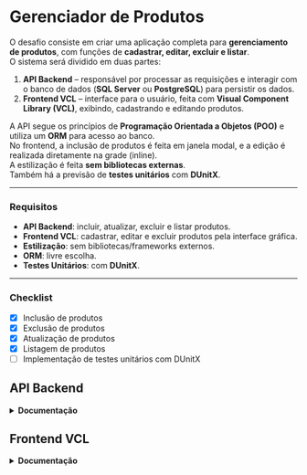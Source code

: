 # Gerenciador de Produtos

O desafio consiste em criar uma aplicação completa para **gerenciamento de produtos**, com funções de **cadastrar, editar, excluir e listar**.  
O sistema será dividido em duas partes:

1. **API Backend** – responsável por processar as requisições e interagir com o banco de dados (**SQL Server** ou **PostgreSQL**) para persistir os dados.  
2. **Frontend VCL** – interface para o usuário, feita com **Visual Component Library (VCL)**, exibindo, cadastrando e editando produtos.

A API segue os princípios de **Programação Orientada a Objetos (POO)** e utiliza um **ORM** para acesso ao banco.  
No frontend, a inclusão de produtos é feita em janela modal, e a edição é realizada diretamente na grade (inline).  
A estilização é feita **sem bibliotecas externas**.  
Também há a previsão de **testes unitários** com **DUnitX**.

---

### **Requisitos**
- **API Backend**: incluir, atualizar, excluir e listar produtos.
- **Frontend VCL**: cadastrar, editar e excluir produtos pela interface gráfica.
- **Estilização**: sem bibliotecas/frameworks externos.
- **ORM**: livre escolha.
- **Testes Unitários**: com **DUnitX**.

---

### **Checklist**
- [x] Inclusão de produtos  
- [x] Exclusão de produtos  
- [x] Atualização de produtos  
- [x] Listagem de produtos  
- [ ] Implementação de testes unitários com DUnitX  

## API Backend

<details>
<summary><strong>Documentação</strong></summary>
  
O backend processa requisições de produtos, aplica regras, acessa o banco de dados e retorna respostas padronizadas.

**Requisitos**
- .NET SDK 9.0+
- PostgreSQL
- Visual Studio, VS Code ou Rider

<details>
<summary><strong>1) Como rodar</strong></summary>

**Configurar banco**
1. No arquivo `GerenciadorDeProdutos.API/appsettings.json`, ajuste `Database.Postgres.ConnectionString` com host, porta, banco, usuário e senha.

**Criar tabelas e seed**
```bash
dotnet tool install --global dotnet-ef
dotnet ef database update --project .\GerenciadorDeProdutos.Infrastructure --startup-project .\GerenciadorDeProdutos.API
```

**Executar**
- **VS**: selecione perfil **DEV** ou **PROD** e pressione **F5**.
- **CLI**:
```bash
dotnet run --project .\GerenciadorDeProdutos.API
```
A API sobe em `http://localhost:5289` com Swagger.
</details>

<details>
<summary><strong>2) Entidade Produto</strong></summary>

Campos: `Id`, `Code`, `Name`, `Description?`, `Price`, `Stock`, `CreatedAt`, `UpdatedAt`  

**Regras**
- Nome obrigatório  
- Preço > 0  
- Estoque ≥ 0
</details>

<details>
<summary><strong>3) Endpoints</strong></summary>

Base: `/api/v1/products`

| Método | Rota       | Ação                |
|--------|------------|--------------------|
| GET    | `/`        | Listar todos       |
| GET    | `/{id}`    | Buscar por ID      |
| POST   | `/`        | Criar produto      |
| PUT    | `/`        | Atualizar produto  |
| DELETE | `/{id}`    | Excluir um         |
| DELETE | `/batch`   | Excluir vários     |

**Resposta padrão**: `statusCode`, `title`, `data`, `errors`
</details>

<details>
<summary><strong>4) Fluxo interno</strong></summary>

1. Controller recebe requisição  
2. Chama Service (regra de negócio)  
3. Service usa Repository + UnitOfWork para salvar/buscar no banco  
4. Retorna resposta padrão
</details>

<details>
<summary><strong>5) Glossário</strong></summary>

- **API**: serviço que recebe e responde  
- **Endpoint**: endereço da API  
- **ORM**: mapeia objetos e banco  
- **Entity**: estrutura de dados  
- **Service**: regra de negócio  
- **Repository**: acesso ao banco  
- **UnitOfWork**: garante transações  
- **Swagger**: interface de teste
</details>
</details>

## Frontend VCL

<details>
<summary><strong>Documentação</strong></summary>

O **Frontend VCL** é a aplicação em **Delphi (VCL)** que consome a API do Backend para listar, incluir e editar produtos.

**Requisitos**
- Delphi (ex.: 10.3+)
- Windows
- API Backend rodando em `http://localhost:5289` (ou outra URL configurada)

---

<details>
<summary><strong>1) Como rodar</strong></summary>

**Configurar URL da API**
1. Abra o projeto no Delphi.
2. Ajuste a **Base URL** para apontar para a API (ex.: `http://localhost:5289/`).

**Executar**
- Pressione **F9** no Delphi.
- A tela principal abrirá com a lista de produtos carregada via API.

**Pré-condição**
- API deve estar em execução antes de abrir o Frontend.
</details>

<details>
<summary><strong>2) Estrutura</strong></summary>

- **Controllers**: fazem chamadas HTTP para a API.
- **Entities/Models**: representam os dados do produto.
- **Forms**:
  - **Principal**: acesso ao módulo de produtos.
  - **Produtos**: listagem em grid com edição inline.
  - **Cadastro**: modal para inclusão.

</details>

<details>
<summary><strong>3) Funcionalidades</strong></summary>

- **Buscar**: carrega produtos do Backend.
- **Incluir**: abre modal para cadastro.
- **Editar**: diretamente na grid (inline).
- **Excluir**: individual ou em lote (checkbox).
- **Feedback**: mensagens de sucesso/erro conforme retorno da API.

</details>

</details>
